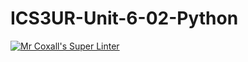 # ICS3UR-Unit-6-02-Python

[![Mr Coxall's Super Linter](https://github.com/KaitlynIp64/ICS3UR-Unit-6-02-Python/workflows/Mr%20Coxall's%20Super%20Linter/badge.svg)](https://github.com/KaitlynIp64/ICS3UR-Unit-6-02-Python/actions/)
